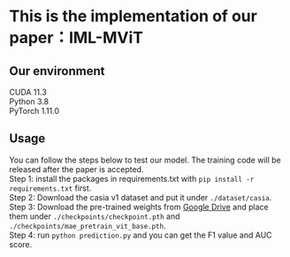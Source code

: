 # This is the implementation of our paper：IML-MViT

## Our environment
CUDA 11.3<br>
Python 3.8<br>
PyTorch 1.11.0<br>

## Usage
You can follow the steps below to test our model. The training code will be released after the paper is accepted.<br>
Step 1: install the packages in requirements.txt with ```pip install -r requirements.txt``` first.<br>
Step 2: Download the casia v1 dataset and put it under ```./dataset/casia```.<br>
Step 3: Download the pre-trained weights from [Google Drive](https://drive.google.com/drive/folders/17ylPvK9qxU4oDYIfqqQKfhItOcoGx5dR?usp=drive_link) and place them under ```./checkpoints/checkpoint.pth``` and ```./checkpoints/mae_pretrain_vit_base.pth```.<br>
Step 4: run ```python prediction.py``` and you can get the F1 value and AUC score.<br>
